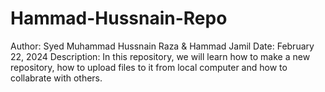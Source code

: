 # Hammad-Hussnain-Repo

Author: Syed Muhammad Hussnain Raza & Hammad Jamil
Date: February 22, 2024
Description: In this repository, we will learn how to make a new repository, how to upload files to 
             it from local computer and how to collabrate with others.